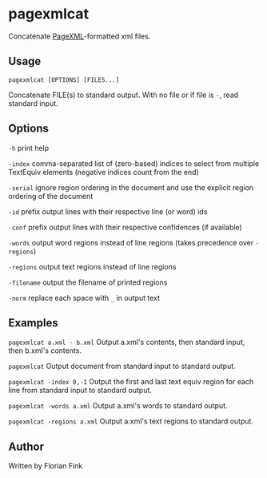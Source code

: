 # pagexmlcat
Concatenate
[PageXML](http://www.primaresearch.org/publications/ICPR2010_Pletschacher_PAGE)-formatted
xml files.

## Usage
`pagexmlcat [OPTIONS] [FILES...]`

Concatenate FILE(s) to standard output.  With no file or if file is
`-`, read standard input.

## Options
`-h` print help

`-index` comma-separated list of (zero-based) indices to select from 
multiple TextEquiv elements (negative indices count from the end)

`-serial` ignore region ordering in the document and use the explicit
region ordering of the document

`-id` prefix output lines with their respective line (or word) ids

`-conf` prefix output lines with their respective confidences (if
available)

`-words` output word regions instead of line regions (takes precedence
over `-regions`)

`-regions` output text regions instead of line regions

`-filename` output the filename of printed regions

`-norm` replace each space with `_` in output text

## Examples
`pagexmlcat a.xml - b.xml` Output a.xml's contents, then standard
input, then b.xml's contents.

`pagexmlcat` Output document from standard input to standard output.

`pagexmlcat -index 0,-1` Output the first and last text equiv region
for each line from standard input to standard output.

`pagexmlcat -words a.xml` Output a.xml's words to standard output.

`pagexmlcat -regions a.xml` Output a.xml's text regions to standard
output.

## Author
Written by Florian Fink
